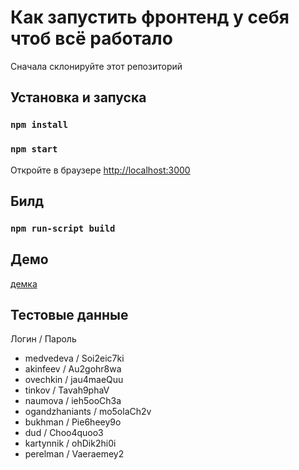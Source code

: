 # Как запустить фронтенд у себя чтоб всё работало

Сначала склонируйте этот репозиторий

## Установка и запуска

### `npm install`

### `npm start`

Откройте в браузере [http://localhost:3000](http://localhost:3000)

## Билд

### `npm run-script build`

## Демо

[демка](https://tvscp.tionix.ru/realms/master/protocol/openid-connect/auth?response_type=code&grant_type=authorization_code&client_id=tvscp&scope=openid&redirect_uri=https://bec2-2a04-ac00-4-b655-5054-ff-fe02-8dbf.ngrok.io)

## Тестовые данные

Логин / Пароль 
+ medvedeva / Soi2eic7ki 
+ akinfeev / Au2gohr8wa 
+ ovechkin / jau4maeQuu 
+ tinkov / Tavah9phaV 
+ naumova / ieh5ooCh3a 
+ ogandzhaniants / mo5olaCh2v 
+ bukhman / Pie6heey9o 
+ dud / Choo4quoo3 
+ kartynnik / ohDik2hi0i 
+ perelman / Vaeraemey2

